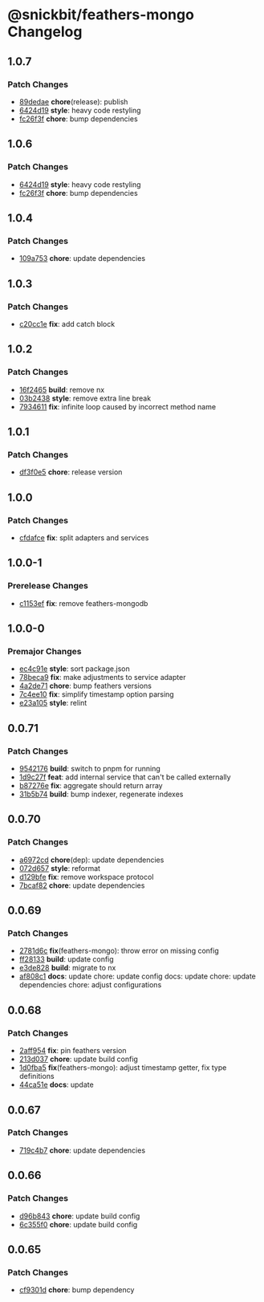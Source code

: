 # @snickbit/feathers-mongo Changelog

## 1.0.7

### Patch Changes

- [89dedae](https://github.com/snickbit/feathers/commit/89dedae) **chore**(release):  publish
- [6424d19](https://github.com/snickbit/feathers/commit/6424d19) **style**:  heavy code restyling
- [fc26f3f](https://github.com/snickbit/feathers/commit/fc26f3f) **chore**:  bump dependencies

## 1.0.6

### Patch Changes

- [6424d19](https://github.com/snickbit/feathers/commit/6424d19) **style**:  heavy code restyling
- [fc26f3f](https://github.com/snickbit/feathers/commit/fc26f3f) **chore**:  bump dependencies

## 1.0.4

### Patch Changes

- [109a753](https://github.com/snickbit/feathers/commit/109a753) **chore**:  update dependencies

## 1.0.3

### Patch Changes

- [c20cc1e](https://github.com/snickbit/feathers/commit/c20cc1e) **fix**:  add catch block

## 1.0.2

### Patch Changes

- [16f2465](https://github.com/snickbit/feathers/commit/16f2465) **build**:  remove nx
- [03b2438](https://github.com/snickbit/feathers/commit/03b2438) **style**:  remove extra line break
- [7934611](https://github.com/snickbit/feathers/commit/7934611) **fix**:  infinite loop caused by incorrect method name

## 1.0.1

### Patch Changes

- [df3f0e5](https://github.com/snickbit/feathers/commit/df3f0e5) **chore**:  release version

## 1.0.0

### Patch Changes

- [cfdafce](https://github.com/snickbit/feathers/commit/cfdafce) **fix**:  split adapters and services

## 1.0.0-1

### Prerelease Changes

- [c1153ef](https://github.com/snickbit/feathers/commit/c1153ef) **fix**:  remove feathers-mongodb

## 1.0.0-0

### Premajor Changes

- [ec4c91e](https://github.com/snickbit/feathers/commit/ec4c91e) **style**:  sort package.json
- [78beca9](https://github.com/snickbit/feathers/commit/78beca9) **fix**:  make adjustments to service adapter
- [4a2de71](https://github.com/snickbit/feathers/commit/4a2de71) **chore**:  bump feathers versions
- [7c4ee10](https://github.com/snickbit/feathers/commit/7c4ee10) **fix**:  simplify timestamp option parsing
- [e23a105](https://github.com/snickbit/feathers/commit/e23a105) **style**:  relint

## 0.0.71

### Patch Changes

- [9542176](https://github.com/snickbit/feathers/commit/9542176) **build**:  switch to pnpm for running
- [1d9c27f](https://github.com/snickbit/feathers/commit/1d9c27f) **feat**:  add internal service that can't be called externally
- [b87276e](https://github.com/snickbit/feathers/commit/b87276e) **fix**:  aggregate should return array
- [31b5b74](https://github.com/snickbit/feathers/commit/31b5b74) **build**:  bump indexer, regenerate indexes

## 0.0.70

### Patch Changes

- [a6972cd](https://github.com/snickbit/feathers/commit/a6972cd) **chore**(dep):  update dependencies
- [072d657](https://github.com/snickbit/feathers/commit/072d657) **style**:  reformat
- [d129bfe](https://github.com/snickbit/feathers/commit/d129bfe) **fix**:  remove workspace protocol
- [7bcaf82](https://github.com/snickbit/feathers/commit/7bcaf82) **chore**:  update dependencies

## 0.0.69

### Patch Changes

- [2781d6c](https://github.com/snickbit/feathers/commit/2781d6c) **fix**(feathers-mongo):  throw error on missing config
- [ff28133](https://github.com/snickbit/feathers/commit/ff28133) **build**:  update config
- [e3de828](https://github.com/snickbit/feathers/commit/e3de828) **build**:  migrate to nx
- [af808c1](https://github.com/snickbit/feathers/commit/af808c1) **docs**:  update chore: update config docs: update chore: update dependencies chore: adjust configurations

## 0.0.68

### Patch Changes

- [2aff954](https://github.com/snickbit/feathers/commit/2aff954) **fix**:  pin feathers version
- [213d037](https://github.com/snickbit/feathers/commit/213d037) **chore**:  update build config
- [1d0fba5](https://github.com/snickbit/feathers/commit/1d0fba5) **fix**(feathers-mongo):  adjust timestamp getter, fix type definitions
- [44ca51e](https://github.com/snickbit/feathers/commit/44ca51e) **docs**:  update

## 0.0.67

### Patch Changes

- [719c4b7](https://github.com/snickbit/feathers/commit/719c4b7) **chore**:  update dependencies

## 0.0.66

### Patch Changes

- [d96b843](https://github.com/snickbit/feathers/commit/d96b843) **chore**:  update build config
- [6c355f0](https://github.com/snickbit/feathers/commit/6c355f0) **chore**:  update build config

## 0.0.65

### Patch Changes

- [cf9301d](https://github.com/snickbit/feathers/commit/cf9301d) **chore**:  bump dependency

